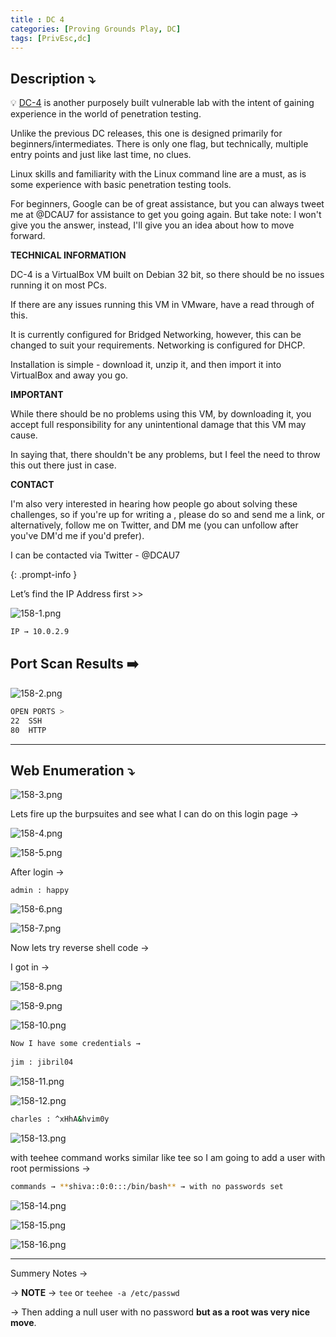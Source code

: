 ```yaml
---
title : DC 4
categories: [Proving Grounds Play, DC]
tags: [PrivEsc,dc]
---
```


## **Description ⤵️**

>
💡 [DC-4](https://vulnhub.com/entry/dc-4,313/) is another purposely built vulnerable lab with the intent of gaining experience in the world of penetration testing.

Unlike the previous DC releases, this one is designed primarily for beginners/intermediates. There is only one flag, but technically, multiple entry points and just like last time, no clues.

Linux skills and familiarity with the Linux command line are a must, as is some experience with basic penetration testing tools.

For beginners, Google can be of great assistance, but you can always tweet me at @DCAU7 for assistance to get you going again. But take note: I won't give you the answer, instead, I'll give you an idea about how to move forward.

**TECHNICAL INFORMATION**

DC-4 is a VirtualBox VM built on Debian 32 bit, so there should be no issues running it on most PCs.

If there are any issues running this VM in VMware, have a read through of this.

It is currently configured for Bridged Networking, however, this can be changed to suit your requirements. Networking is configured for DHCP.

Installation is simple - download it, unzip it, and then import it into VirtualBox and away you go.

**IMPORTANT**

While there should be no problems using this VM, by downloading it, you accept full responsibility for any unintentional damage that this VM may cause.

In saying that, there shouldn't be any problems, but I feel the need to throw this out there just in case.

**CONTACT**

I'm also very interested in hearing how people go about solving these challenges, so if you're up for writing a , please do so and send me a link, or alternatively, follow me on Twitter, and DM me (you can unfollow after you've DM'd me if you'd prefer).

I can be contacted via Twitter - @DCAU7

{: .prompt-info }

Let’s find the IP Address first >>

![158-1.png](/Vulnhub-Files/img/DC-4/158-1.png)

```bash
IP → 10.0.2.9
```

## Port Scan Results ➡️

![158-2.png](/Vulnhub-Files/img/DC-4/158-2.png)

```bash
OPEN PORTS >
22  SSH
80  HTTP
```

---

## Web Enumeration ⤵️

![158-3.png](/Vulnhub-Files/img/DC-4/158-3.png)

Lets fire up the burpsuites and see what I can do on this login page →

![158-4.png](/Vulnhub-Files/img/DC-4/158-4.png)

![158-5.png](/Vulnhub-Files/img/DC-4/158-5.png)

After login →

```
admin : happy

```

![158-6.png](/Vulnhub-Files/img/DC-4/158-6.png)

![158-7.png](/Vulnhub-Files/img/DC-4/158-7.png)

Now lets try reverse shell code →

I got in →

![158-8.png](/Vulnhub-Files/img/DC-4/158-8.png)

![158-9.png](/Vulnhub-Files/img/DC-4/158-9.png)

![158-10.png](/Vulnhub-Files/img/DC-4/158-10.png)

```bash
Now I have some credentials → 
	
jim : jibril04
```

![158-11.png](/Vulnhub-Files/img/DC-4/158-11.png)

![158-12.png](/Vulnhub-Files/img/DC-4/158-12.png)

```bash
charles : ^xHhA&hvim0y
```

![158-13.png](/Vulnhub-Files/img/DC-4/158-13.png)

with teehee command works similar like tee so I am going to add a user with root permissions →

```bash
commands → **shiva::0:0:::/bin/bash** → with no passwords set
```

![158-14.png](/Vulnhub-Files/img/DC-4/158-14.png)

![158-15.png](/Vulnhub-Files/img/DC-4/158-15.png)

![158-16.png](/Vulnhub-Files/img/DC-4/158-16.png)

---

Summery Notes →

→ **NOTE** → `tee` or `teehee -a /etc/passwd`

→ Then adding a null user with no password **but as a root was very nice move**.